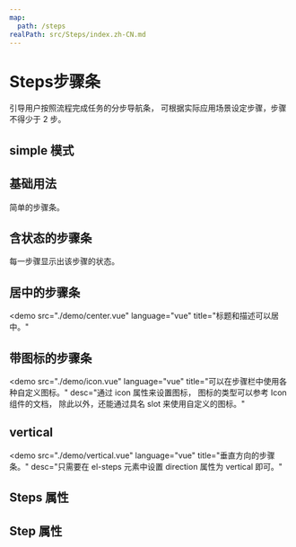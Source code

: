 ```yaml
---
map:
  path: /steps
realPath: src/Steps/index.zh-CN.md
---
```


# Steps步骤条

引导用户按照流程完成任务的分步导航条， 可根据实际应用场景设定步骤，步骤不得少于 2 步。

## simple 模式

<demo src="./demo/simple.vue"
  language="vue"
  desc="设置simple 属性即可实现, wait 是未完成状态，sucess 为完成状态">
</demo>

## 基础用法

简单的步骤条。

<demo src="./demo/basic.vue"
  language="vue"
  desc="设置 active 属性，接受一个 Number，表明步骤的 index，从 0 开始。 需要定宽的步骤条时，设置 space 属性即可，它接受 Number， 单位为 px， 如果不设置，则为自适应。 设置 finish-status 属性可以改变已经完成的步骤的状态">
</demo>

## 含状态的步骤条

每一步骤显示出该步骤的状态。

<demo src="./demo/status.vue"
  language="vue"
  desc="也可以使用 `title` 具名插槽，可以用`slot` 的方式来取代属性的设置， 在本文档最后的列表中有所有的插槽可供参考.">
</demo>

## 居中的步骤条

<demo src="./demo/center.vue"
  language="vue"
  title="标题和描述可以居中。"
  >
</demo>

## 带图标的步骤条

<demo src="./demo/icon.vue"
  language="vue"
  title="可以在步骤栏中使用各种自定义图标。"
  desc="通过 icon 属性来设置图标， 图标的类型可以参考 Icon 组件的文档， 除此以外，还能通过具名 slot 来使用自定义的图标。"
  >
</demo>

## vertical

<demo src="./demo/vertical.vue"
  language="vue"
  title="垂直方向的步骤条。"
  desc="只需要在 el-steps 元素中设置 direction 属性为 vertical 即可。"
  >
</demo>

## Steps 属性

<API src="./component/ScSteps.vue" lang="zh"></API>

## Step 属性

<API src="./component/ScStep.vue" lang="zh"></API>
